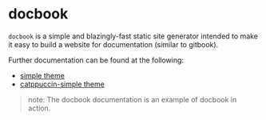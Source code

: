 # docbook

`docbook` is a simple and blazingly-fast static site generator intended to make it easy to build a website for documentation (similar to gitbook).


Further documentation can be found at the following:
- [simple theme](https://dfirebaugh.github.io/docbook/)
- [catppuccin-simple theme](https://dfirebaugh.github.io/docbook/catppuccin/)

> note: The docbook documentation is an example of docbook in action.
